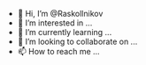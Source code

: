 - 👋 Hi, I’m @Raskollnikov
- 👀 I’m interested in ...
- 🌱 I’m currently learning ...
- 💞️ I’m looking to collaborate on ...
- 📫 How to reach me ...

<!---
Raskollnikov/Raskollnikov is a ✨ special ✨ repository because its `README.md` (this file) appears on your GitHub profile.
You can click the Preview link to take a look at your changes.
--->
